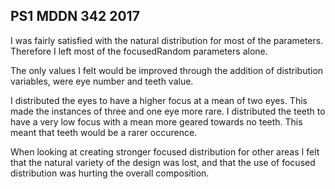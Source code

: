 ## PS1 MDDN 342 2017

I was fairly satisfied with the natural distribution for most of the parameters. Therefore I left most of the focusedRandom parameters alone.

The only values I felt would be improved through the addition of distribution variables, were eye number and teeth value.

I distributed the eyes to have a higher focus at a mean of two eyes. This made the instances of three and one eye more rare. I distributed the teeth to have a very low focus with a mean more geared towards no teeth. This meant that teeth would be a rarer occurence.

When looking at creating stronger focused distribution for other areas I felt that the natural variety of the design was lost, and that the use of focused distribution was hurting the overall composition.
